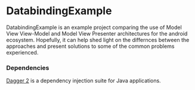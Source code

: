 # DatabindingExample

DatabindingExample is an example project comparing the use of Model View View-Model and Model View Presenter architectures for the android ecosystem. Hopefully, it can help shed light on the differnces between the approaches and present solutions to some of the common problems experienced.

### Dependencies
[Dagger 2](https://github.com/google/dagger) is a dependency injection suite for Java applications.

